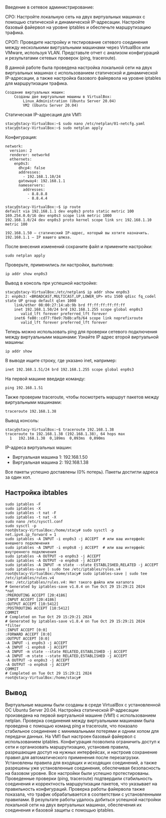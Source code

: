 Введение в сетевое администрирование:  
 
СРО: Настройте локальную сеть на двух виртуальных машинах с помощью статической и динамической IP-адресации. Настройте базовый файервол на уровне iptables и обеспечьте маршрутизацию трафика.  
 
СРОП: Проведите настройку и тестирование сетевого соединения между несколькими виртуальными машинами через VirtualBox или VMware, используя VLAN. Представьте отчет с анализом конфигураций и результатами сетевых проверок (ping, traceroute).

В данной работе была проведена настройка локальной сети на двух виртуальных машинах с использованием статической и динамической IP-адресации, а также настройка базового файервола на уровне iptables для маршрутизации трафика.


    Создание виртуальных машин:
        Созданы две виртуальные машины в VirtualBox:
            Linux_Administration (Ubuntu Server 20.04)
            VM2 (Ubuntu Server 20.04)



Статическая IP-адресация для VM1:

```console
stacy@stacy-VirtualBox:~$ sudo nano /etc/netplan/01-netcfg.yaml
stacy@stacy-VirtualBox:~$ sudo netplan apply
```
Конфигурация:

```console
network:
  version: 2
  renderer: networkd
  ethernets:
    enp0s3:
      dhcp4: false
      addresses:
        - 192.168.1.10/24
      gateway4: 192.168.1.1
      nameservers:
        addresses:
          - 8.8.8.8
          - 8.8.4.4
```

```console
stacy@stacy-VirtualBox:~$ ip route
default via 192.168.1.1 dev enp0s3 proto static metric 100 
169.254.0.0/16 dev enp0s3 scope link metric 1000 
192.168.1.0/24 dev enp0s3 proto kernel scope link src 192.168.1.10 metric 100
```
```
192.168.1.50 — статический IP-адрес, который вы хотите назначить.
192.168.1.1 — IP вашего шлюза.
```

После внесения изменений сохраните файл и примените настройки:
```
sudo netplan apply
```

Проверьте, применились ли настройки, выполнив:
```
ip addr show enp0s3
```

Вывод в консоль при успешной настройке: 
```
stacy@stacy-VirtualBox:/etc/netplan$ ip addr show enp0s3
2: enp0s3: <BROADCAST,MULTICAST,UP,LOWER_UP> mtu 1500 qdisc fq_codel state UP group default qlen 1000
    link/ether 08:00:27:14:ab:9b brd ff:ff:ff:ff:ff:ff
    inet 192.168.1.50/24 brd 192.168.1.255 scope global enp0s3
       valid_lft forever preferred_lft forever
    inet6 fe80::cd77:f8e9:7b8b:afb/64 scope link noprefixroute 
       valid_lft forever preferred_lft forever
```

Теперь можно использовать ping для проверки сетевого подключения между виртуальными машинами:
Узнайте IP адрес второй виртуальной машины:
```
ip addr show
```

В выводе ищите строку, где указано inet, например:
```
inet 192.168.1.51/24 brd 192.168.1.255 scope global enp0s3
```

На первой машине введиде команду:
```
ping 192.168.1.51
```

Также проверим traceroute, чтобы посмотреть маршрут пакетов между виртуальными машинами: 
```
traceroute 192.168.1.38
```

Вывод консоль: 
```
stacy@stacy-VirtualBox:~$ traceroute 192.168.1.38
traceroute to 192.168.1.38 (192.168.1.38), 64 hops max
  1   192.168.1.38  0,189ms  0,093ms  0,090ms 
```

IP-адреса виртуальных машин:

- Виртуальная машина 1: 192.168.1.50
- Виртуальная машина 2: 192.168.1.38

Все пакеты успешно доставлены (0% потерь).
Пакеты достигли адреса за один хоп.

## Настройка ibtables 
```
sudo iptables -F
sudo iptables -X
sudo iptables -t nat -F
sudo iptables -t nat -X
sudo nano /etc/sysctl.conf
sudo sysctl -p
root@stacy-VirtualBox:/home/stacy# sudo sysctl -p
net.ipv4.ip_forward = 1
sudo iptables -A INPUT -i enp0s3 -j ACCEPT  # или ваш интерфейс внешнего подключения
sudo iptables -A INPUT -i enp0s8 -j ACCEPT  # или ваш интерфейс внутреннего подключения
sudo iptables -A OUTPUT -o enp0s3 -j ACCEPT
sudo iptables -A OUTPUT -o enp0s8 -j ACCEPT
sudo iptables -A INPUT -m state --state ESTABLISHED,RELATED -j ACCEPT
sudo iptables-save | sudo tee /etc/iptables/rules.v4
root@stacy-VirtualBox:/home/stacy# sudo iptables-save | sudo tee /etc/iptables/rules.v4
tee: /etc/iptables/rules.v4: Нет такого файла или каталога
# Generated by iptables-save v1.8.4 on Tue Oct 29 15:29:21 2024
*nat
:PREROUTING ACCEPT [20:4186]
:INPUT ACCEPT [20:4186]
:OUTPUT ACCEPT [10:5412]
:POSTROUTING ACCEPT [10:5412]
COMMIT
# Completed on Tue Oct 29 15:29:21 2024
# Generated by iptables-save v1.8.4 on Tue Oct 29 15:29:21 2024
*filter
:INPUT ACCEPT [0:0]
:FORWARD ACCEPT [0:0]
:OUTPUT ACCEPT [0:0]
-A INPUT -i enp0s3 -j ACCEPT
-A INPUT -i enp0s8 -j ACCEPT
-A INPUT -m state --state RELATED,ESTABLISHED -j ACCEPT
-A INPUT -m state --state RELATED,ESTABLISHED -j ACCEPT
-A OUTPUT -o enp0s3 -j ACCEPT
-A OUTPUT -o enp0s8 -j ACCEPT
COMMIT
# Completed on Tue Oct 29 15:29:21 2024
root@stacy-VirtualBox:/home/stacy# 
```
## Вывод

Виртуальные машины были созданы в среде VirtualBox с установленной ОС Ubuntu Server 20.04. Настройка статической IP-адресации произведена на первой виртуальной машине (VM1) с использованием netplan.
Проверка соединения между виртуальными машинами была проведена с помощью команд ping и traceroute, что показало стабильное соединение с минимальными потерями и одним хопом для передачи данных.
На VM1 был настроен базовый файервол с использованием iptables. Конфигурация позволила ограничить доступ к сети и организовать маршрутизацию, установив правила, разрешающие доступ на нужных интерфейсах, и настроив сохранение правил для автоматического применения после перезагрузки.
Установлены правила для входящих и исходящих соединений, а также разрешены уже установленные соединения, обеспечивая безопасность на базовом уровне.
Все настройки были успешно протестированы. Проведенные проверки (ping, traceroute) подтвердили стабильность соединения и корректность маршрутизации пакетов, что указывает на правильность конфигураций.
Проверка работы файервола также показала, что трафик обрабатывается в соответствии с установленными правилами.
В результате работы удалось добиться успешной настройки локальной сети на двух виртуальных машинах, обеспечения их соединения и базовой защиты с помощью iptables.
